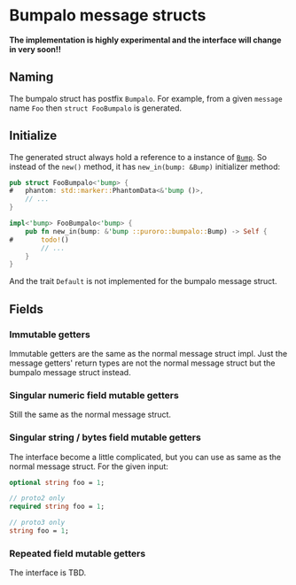 
# Bumpalo message structs

**The implementation is highly experimental and the interface will change
in very soon!!**

## Naming

The bumpalo struct has postfix `Bumpalo`.
For example, from a given `message` name `Foo` then 
`struct FooBumpalo` is generated.

## Initialize

The generated struct always hold a reference to a instance of 
[`Bump`](crate::bumpalo::Bump).
So instead of the `new()` method, it has `new_in(bump: &Bump)` initializer method:

```rust
pub struct FooBumpalo<'bump> {
#   phantom: std::marker::PhantomData<&'bump ()>,
    // ...
}

impl<'bump> FooBumpalo<'bump> {
    pub fn new_in(bump: &'bump ::puroro::bumpalo::Bump) -> Self {
#       todo!()
        // ...
    }
}
```

And the trait `Default` is not implemented for the bumpalo message struct.

## Fields

### Immutable getters

Immutable getters are the same as the normal message struct impl.
Just the message getters' return types are not the normal message struct but
the bumpalo message struct instead.

### Singular numeric field mutable getters

Still the same as the normal message struct.

### Singular string / bytes field mutable getters

The interface become a little complicated, but you can use as same as
the normal message struct. For the given input:

```protobuf
optional string foo = 1;

// proto2 only
required string foo = 1;

// proto3 only
string foo = 1;
```

### Repeated field mutable getters

The interface is TBD.

